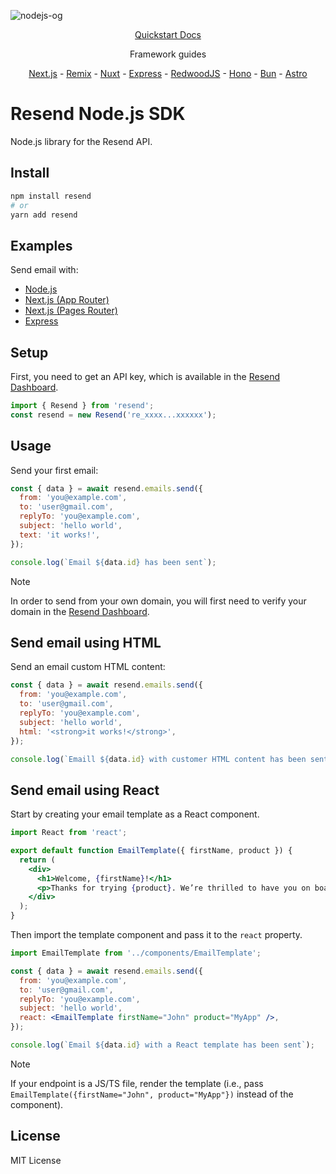 
![nodejs-og](https://github.com/user-attachments/assets/7bc8f7c1-1877-4ddd-89f9-4f8d9bc32ed5)

<p align="center">
  <a href="https://resend.com/docs/send-with-nodejs">Quickstart Docs</a>
</p>

<p align="center">
  Framework guides
</p>
<p align="center">
  <a 
  - <a href="https://resend.com/docs/send-with-nextjs">Next.js</a> 
  - <a href="https://resend.com/docs/send-with-remix">Remix</a> 
  - <a href="https://resend.com/docs/send-with-nuxt">Nuxt</a> 
  - <a href="https://resend.com/docs/send-with-express">Express</a> 
  - <a href="https://resend.com/docs/send-with-redwoodjs">RedwoodJS</a> 
  - <a href="https://resend.com/docs/send-with-hono">Hono</a> 
  - <a href="https://resend.com/docs/send-with-bun">Bun</a> 
  - <a href="https://resend.com/docs/send-with-astro">Astro</a> 
</p>

# Resend Node.js SDK

Node.js library for the Resend API.

## Install

```bash
npm install resend
# or
yarn add resend
```

## Examples

Send email with:

- [Node.js](https://github.com/resendlabs/resend-node-example)
- [Next.js (App Router)](https://github.com/resendlabs/resend-nextjs-app-router-example)
- [Next.js (Pages Router)](https://github.com/resendlabs/resend-nextjs-pages-router-example)
- [Express](https://github.com/resendlabs/resend-express-example)

## Setup

First, you need to get an API key, which is available in the [Resend Dashboard](https://resend.com/api-keys).

```js
import { Resend } from 'resend';
const resend = new Resend('re_xxxx...xxxxxx');
```

## Usage

Send your first email:

```js
const { data } = await resend.emails.send({
  from: 'you@example.com',
  to: 'user@gmail.com',
  replyTo: 'you@example.com',
  subject: 'hello world',
  text: 'it works!',
});

console.log(`Email ${data.id} has been sent`);
```

> [!NOTE]  
> In order to send from your own domain, you will first need to verify your domain in the [Resend Dashboard](https://resend.com/domains). 

## Send email using HTML

Send an email custom HTML content:

```js
const { data } = await resend.emails.send({
  from: 'you@example.com',
  to: 'user@gmail.com',
  replyTo: 'you@example.com',
  subject: 'hello world',
  html: '<strong>it works!</strong>',
});

console.log(`Emaill ${data.id} with customer HTML content has been sent.`);
```

## Send email using React

Start by creating your email template as a React component.

```jsx
import React from 'react';

export default function EmailTemplate({ firstName, product }) {
  return (
    <div>
      <h1>Welcome, {firstName}!</h1>
      <p>Thanks for trying {product}. We’re thrilled to have you on board.</p>
    </div>
  );
}
```

Then import the template component and pass it to the `react` property.

```jsx
import EmailTemplate from '../components/EmailTemplate';

const { data } = await resend.emails.send({
  from: 'you@example.com',
  to: 'user@gmail.com',
  replyTo: 'you@example.com',
  subject: 'hello world',
  react: <EmailTemplate firstName="John" product="MyApp" />,
});

console.log(`Email ${data.id} with a React template has been sent`);
```

> [!NOTE]
> If your endpoint is a JS/TS file, render the template (i.e., pass `EmailTemplate({firstName="John", product="MyApp"})` instead of the component).

## License

MIT License
